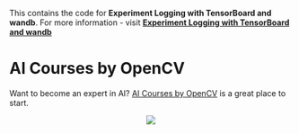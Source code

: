 This contains the code for **Experiment Logging with TensorBoard and wandb**. For more information - visit [**Experiment Logging with TensorBoard and wandb**](https://www.learnopencv.com/experiment-logging-with-tensorboard-and-wandb)

# AI Courses by OpenCV

Want to become an expert in AI? [AI Courses by OpenCV](https://opencv.org/courses/) is a great place to start. 

<a href="https://opencv.org/courses/">
<p align="center"> 
<img src="https://www.learnopencv.com/wp-content/uploads/2020/04/AI-Courses-By-OpenCV-Github.png">
</p>
</a>